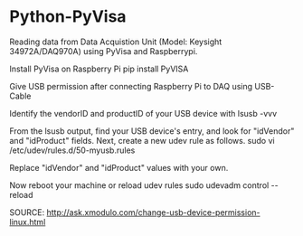 # Python-PyVisa
Reading data from Data Acquistion Unit (Model: Keysight 34972A/DAQ970A) using PyVisa and Raspberrypi.

Install PyVisa on Raspberry Pi
pip install PyVISA

Give USB permission after connecting Raspberry Pi to DAQ using USB-Cable

Identify the vendorID and productID of your USB device with
lsusb -vvv

From the lsusb output, find your USB device's entry, and look for "idVendor" and "idProduct" fields. Next, create a new udev rule as follows.
sudo vi /etc/udev/rules.d/50-myusb.rules

Replace "idVendor" and "idProduct" values with your own.

Now reboot your machine or reload udev rules
sudo udevadm control --reload 


SOURCE:
http://ask.xmodulo.com/change-usb-device-permission-linux.html


